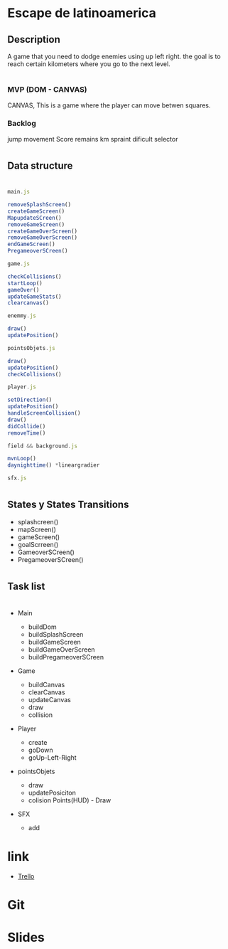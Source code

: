 # **Escape de latinoamerica**

## Description

A game that you need to dodge enemies using up left right. the goal is to reach certain kilometers where you go to the next level.
#

### MVP (DOM - CANVAS)
CANVAS, This is a game where the player can move betwen squares.


### Backlog

jump movement
Score
remains km
spraint
dificult selector
#

## Data structure
#
```javascript
main.js

removeSplashScreen()
createGameScreen()
MapupdateSCreen()
removeGameScreen()
createGameOverScreen()
removeGameOverScreen()
endGameScreen()
PregameoverSCreen()

game.js

checkCollisions()
startLoop()
gameOver()  
updateGameStats()
clearcanvas()

enemmy.js

draw()
updatePosition()

pointsObjets.js

draw()
updatePosition()
checkCollisions()

player.js

setDirection()
updatePosition()
handleScreenCollision()
draw()
didCollide()
removeTime()

field && background.js

mvnLoop()
daynighttime() *lineargradier

sfx.js


```
#
## States y States Transitions

- splashcreen()
- mapScreen()
- gameScreen()
- goalScrreen()
- GameoverSCreen()
- PregameoverSCreen()
#
## Task list
#
* Main 
  * buildDom
  * buildSplashScreen
  * buildGameScreen
  * buildGameOverScreen
   * buildPregameoverSCreen
 * Game
   * buildCanvas
   * clearCanvas
   * updateCanvas
   * draw
   * collision
* Player
   * create
   * goDown
   * goUp-Left-Right

* pointsObjets

  * draw
   * updatePosiciton
   * colision
Points(HUD) -  Draw

* SFX 
  * add

# link
* [Trello](https://trello.com/b/mUNfcyeK/web-design-development)


# Git

# Slides